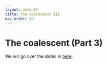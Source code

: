 ```yaml
---
layout: default
title: The coalescent III
nav_order: 20
---
```


# The coalescent (Part 3)

We will go over the slides in [here](https://github.com/crsl4/phylogenetics-class/blob/master/lecture-notes/lecture14-3.pdf).